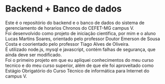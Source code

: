 <h1>Backend + Banco de dados</h1>
Este é o repositório do backend e o banco de dados do sistema de gerenciamento de horarios Chronos do CEFET-MG campus V. <br>
Foi desenvolvido como projeto de iniciação cientifica, por mim e o aluno Lucas Martins Soares, orientado pelo professor Doutor Emerson de Sousa Costa e coorientado pelo professor Tiago Alves de Oliveira.<br>
É utilizado node.js, mysql e javascript, contém falhas de segurança, que ainda deve ser modificado.<br>
Foi o primeiro projeto em que eu apliquei conhecimentos do meu curso tecnico e do meu curso superior, além de que ele foi aproveitado como Estágio Obrigatório do Curso Técnico de informática para Internet do campus V.<br>
